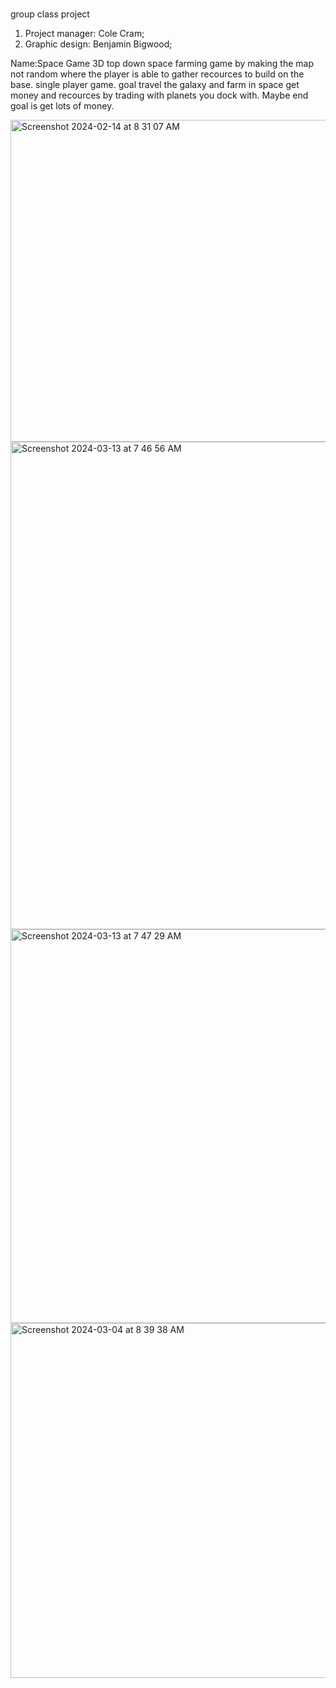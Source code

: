  #
group class project 


1. Project manager: Cole Cram;
2. Graphic design: Benjamin Bigwood;

Name:Space Game
3D top down space farming game by making the map not random where the player is able to gather recources to build on the base.
single player game.
goal travel the galaxy and farm in space get money and recources by trading with planets you dock with.
Maybe end goal is get lots of money.


<img width="515" alt="Screenshot 2024-02-14 at 8 31 07 AM" src="https://github.com/BenjaminBigwood/Group-class-project/assets/143056232/83122a94-68ff-444f-9552-2018eaf1a6e4">
<img width="780" alt="Screenshot 2024-03-13 at 7 46 56 AM" src="https://github.com/BenjaminBigwood/Group-class-project/assets/143056232/67e3f7da-164a-4d06-bb02-b431bad8a930">
<img width="630" alt="Screenshot 2024-03-13 at 7 47 29 AM" src="https://github.com/BenjaminBigwood/Group-class-project/assets/143056232/df734cb3-31e8-4def-ae61-1160c9d8e304">
<img width="568" alt="Screenshot 2024-03-04 at 8 39 38 AM" src="https://github.com/BenjaminBigwood/Group-class-project/assets/146209496/71cac7a7-f41d-4e37-877d-7c80ce0c550e">

